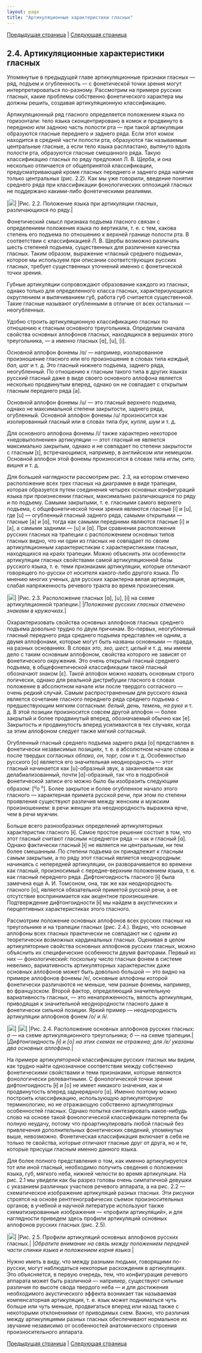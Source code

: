 ```yaml
---
layout: page
title: "Артикуляционные характеристики гласных"
---
```


[Предыдущая страница](023.html) | [Следующая страница](025.html)

## 2.4. Артикуляционные характеристики гласных 
Упомянутые в предыдущей главе артикуляционные признаки гласных — ряд, 
подъем и огубленность — с фонетической точки зрения могут интерпретироваться 
по-разному. Рассмотрим на примере русских гласных, какие проблемы собственно 
фонетического характера мы должны решить, создавая артикуляционную классификацию. 

Артикуляционный ряд гласного определяется положением языка по горизонтали: тело
языка сконцентрировано в комок и продвинуто в переднюю или заднюю часть полости рта — 
при такой артикуляции образуются гласные переднего и заднего ряда. Если этот комок находится 
в средней части полости рта, образуются так называемые центральные гласные, а если тело
языка распластано, вытянуто вдоль полости рта, образуются гласные смешанного ряда. 
Такую классификацию гласных по ряду предложил Л. В. Щерба, и она несколько отличается 
от общепринятой классификации, предусматривающей кроме гласных переднего и заднего
ряда наличие только центральных (рис. 2.2). Как мы уже говорили, введение понятия 
среднего ряда при классификации фонологических оппозиций гласных не поддержано 
какими-либо фонетическими реалиями.

|![](images/ris2-2.jpg)|
|Рис. 2.2. Положение языка при артикуляции гласных, различающихся по ряду.|

Фонетический смысл признака подъема гласного связан с определением положения 
языка по вертикали, т. е. с тем, какова степень его подъема по отношению к верхней границе 
полости рта. В соответствии с классификацией Л. В. Щербы возможно различать шесть
степеней подъема, существенных для различения качества гласных. Таким образом, выражение
«гласный среднего подъема», которое мы используем при описании соответствующих русских
гласных, требует существенных уточнений именно с фонетической точки зрения. 

Губные артикуляции сопровождают образование каждого из гласных, однако только для 
определенного класса гласных, характеризующихся округлением и выпячиванием губ,
работа губ считается существенной. Такие гласные называют огубленными в отличие от всех
остальных — неогубленных. 

Удобно строить артикуляционную классификацию гласных по отношению к гласным основного
треугольника. Определим сначала свойства основных аллофонов гласных, находящихся 
в вершинах этого треугольника, — а именно гласных [ɑ], [u], [i]. 

Основной аллофон фонемы /ɑ/ — например, изолированное произношение гласного или его 
произношение в словах типа <i>каждый, бал, шаг</i> и т. д. Это гласный нижнего подъема, заднего 
ряда, неогубленный. По отношению к гласным такого типа в других языках русский гласный
даже в виде своего основного аллофона является несколько продвинутым вперед, однако он 
не совпадает с открытым гласным переднего ряда [a].

Основной аллофон фонемы /u/ — это гласный верхнего подъема, однако не максимальной 
степени закрытости, заднего ряда, огубленный. Основной аллофон фонемы /u/ произносится 
как изолированный гласный или в словах типа <i>бук, купля, шум</i> и т. д. 

Для основного аллофона фонемы /i/ также характерно некоторое «недовыполнение»
артикуляции — этот гласный не является максимально закрытым, однако и не совпадает по 
степени закрытости с гласным [ɪ], встречающимся, например, в английском или немецком. 
Основной аллофон этой фонемы произносится в словах типа <i>иглы, сито, вишня</i> и т. д.

Для большей наглядности рассмотрим рис. 2.3, на котором отмечено расположение всех трех гласных на диаграмме в виде трапеции, которая 
образуется путем соединения четырех основных конфигураций языка при произнесении гласных, 
максимально различающихся по ряду и по подъему. Самыми закрытыми, т. е. гласными самого 
верхнего подъема, с общефонетической точки зрения являются гласные [i] и [u], где [u] — 
огубленный гласный заднего ряда, самыми открытыми — гласные [a] и [ɑ], тогда как самыми 
передними являются гласные [i] и [a], а самыми задними — [u] и [ɑ]. При сравнении расположения 
русских гласных на трапеции с расположением основных типов гласных видно, что ни один из 
гласных не совпадает по своим артикуляционным характеристикам с характеристиками гласных, 
находящихся на краях трапеции. Можно объяснить эти особенности артикуляции гласных 
свойствами самой артикуляционной базы русского языка, т. е. теми признаками артикуляции,
которые отличают говорящего по-русски от носителя какого-либо другого языка. По мнению 
многих ученых, для русских характерна вялая артикуляция, слабая напряженность речевого
тракта во время произнесения.

|![](images/ris2-3.jpg)|
|Рис. 2.3. Расположение гласных [ɑ], [u], [i] на схеме артикуляционной трапеции.|
|*Положение русских гласных отмечено знаками в кружочках.*|

Охарактеризовать свойства основных аллофонов гласных среднего подъема довольно трудно 
по двум причинам. Во-первых, неогубленный гласный переднего ряда среднего подъема 
представлен не одним, а двумя аллофонами, которые могут быть названы основными —
правда, на разных основаниях. В словах <i>это, эхо, шест, целый</i> и т. д. мы имеем дело с таким 
основным аллофоном, свойства которого не зависят от фонетического окружения. Это очень 
открытый гласный среднего подъема, в общефонетической классификации такой гласный 
обозначают знаком [ε]. Такой аллофон можно назвать основным строго логически, однако 
для реальной дистрибуции гласного в словах положение в абсолютном начале или после 
твердого согласного — очень редкий случай. Самым распространенным для русского языка 
является сочетание гласного переднего ряда среднего подъема с предшествующим мягким 
согласным: <i>белый, день, темень, на руке</i> и т. д. В этой позиции произносится совсем другой
аллофон — более закрытый и более продвинутый вперед, обозначаемый обычно как [e]. 
Закрытость и продвинутость вперед усиливаются в тех случаях, когда за этим аллофоном следует 
также мягкий согласный. 

Огубленный гласный среднего подъема заднего ряда [o] представлен в фонетически независимых 
позициях, т. е. в абсолютном начале слова и после твердых согласных <i>облако, он, торг, сом</i> и т. д. 
Особенностью русского [o] является его значительная неоднородность — этот гласный начинается 
как [u]-образный звук, а заканчивается как делабиализованный, почти [ɑ]-образный, так что в 
подробной фонетической записи его можно было бы изобразить следующим образом: [<sup>u</sup>o<sup>
ʌ</sup>]. 
Более закрытое и более огубленное начало этого гласного — характерная примета русской речи, 
при этом по степени проявления существуют различия между женским и мужским произношением: 
в речи женщин эта неоднородность выражена ярче, чем в речи мужчин. </span>

Больше всего разнообразных определений артикуляторных характеристик гласного [ɨ]. Самое 
простое решение состоит в том, что этот гласный считают гласным «среднего» ряда — 
как и гласный [ɑ]. Однако фактически гласный [ɨ] не является ни центральным, ни тем 
более смешанным. По степени подъема он принадлежит к гласным самым закрытым, а по 
ряду этот гласный является неоднородным: начинаясь с непередней артикуляции, он 
разворачивается во времени как гласный, произносимый с передне-верхним положением языка,
т. е. как гласный переднего ряда. Дифтонгоидность гласного [ɨ] была замечена еще А. И. Томсоном, 
она, так же как неоднородность гласного [o], является обязательной приметой русской речи, 
а ее отсутствие воспринимается как акцентное произношение. Подтверждение дифтонгоидности [ɨ]
мы найдем в акустических и перцептивных характеристиках этого гласного. 

Рассмотрим положение основных аллофонов всех русских гласных на треугольнике и на 
трапеции гласных (рис. 2.4.).
Видно, что основные аллофоны всех гласных практически не совпадают
ни с одним из теоретически возможных кардинальных гласных. Оценивая в целом 
артикуляторные свойства основных аллофонов русских гласных, можно объяснить их
специфические особенности двумя факторами. Первый из них — фонологический: поскольку 
число гласных фонем в системе невелико, вариативность артикуляторных характеристик даже
основных аллофонов может быть довольно большой — это видно на примере аллофонов
фонемы /е/, основные аллофоны которой фонетически различаются не меньше, чем разные
фонемы, например, во французском. Второй фактор, определяющий значительную вариативность
гласных, — это ненапряженность, вялость артикуляции, приводящая к значительной 
неоднородности гласного даже в фонетически сильной позиции. Яркий пример —
неоднородность артикуляции аллофонов фонем /о/ и /ɨ/.

|![](images/ris2-4a.jpg)|
|![](images/ris2-4b.jpg)|
|Рис. 2.4. Расположение основных аллофонов русских гласных: *а* — на схеме артикуляционного треугольника; *б* — на схеме трапеции.|
|*Дифтонгоидность [ɨ] и [o] на этих схемах не отражена; для /e/ указаны два основных аллофона.*|

На примере артикуляторной классификации русских гласных мы видим, как трудно найти 
однозначное соответствие между собственно фонетическими свойствами и теми признаками, 
которые являются фонологически релевантными. С фонологической точки зрения 
дифтонгоидность [ɨ] и [o] не имеет никакого значения, как и продвинутость вперед заднерядного
[ɑ]. Именно поэтому можно построить классификацию, использующую артикуляторную 
терминологию, но не отражающую собственно артикуляторных особенностей гласных. 
Однако попытка синтезировать какое-нибудь слово на основе такой фонологической классификации 
потерпела бы полную неудачу, потому что проартикулировать любой гласный без привлечения 
дополнительных фонетических сведений, упомянутых выше, невозможно. Фонетическая
классификация включает в себя не только те свойства, которые отличают гласные друг от друга, 
но и те, которые присущи гласным именно данного языка.

Для более полного представления о том, как именно артикулируется тот или иной гласный, 
необходимо получить сведения о положении языка, губ, мягкого неба, нижней челюсти во 
время артикуляции. На рис. 2.1 мы увидели как бы разрез головы очень симпатичной девушки 
с указанием различных участков речевого аппарата, а на рис. 2.2 — схематическое изображение 
артикуляций разных гласных. Эти рисунки строятся на основе рентгенографичесих съемок 
произносительных органов; в учебной и научной литературе используют также 
схематизированные изображения — «профили артикуляций», и для наглядности приведем здесь 
профили артикуляций основных аллофонов русских гласных (рис. 2.5).

|![](images/ris2-5.jpg)|
|Рис. 2.5. Профили артикуляций основных аллофонов русских гласных.|
|*Обратите внимание на связь между положением передней части спинки языка и положением корня языка.*|

Нужно иметь в виду, что между разными людьми, говорящими по-русски, могут наблюдаться 
некоторые расхождения в артикуляциях. Это объясняется, в первую очередь, тем, что 
конфигурация речевого аппарата может быть различной — например, существуют сильные 
различия по высоте свода твердого неба — и для достижения необходимого акустического
эффекта возникает так называемая компенсаторная артикуляция, т. е. язык может подниматься 
чуть больше или чуть меньше, продвигаться вперед или назад также с некоторыми отклонениями 
от приводимых схем. Важно, что различия между артикуляциями разных гласных обеспечивают 
нормальное их звучание независимо от особенностей анатомического строения произносительного
аппарата. 

[Предыдущая страница](023.html) | [Следующая страница](025.html)

